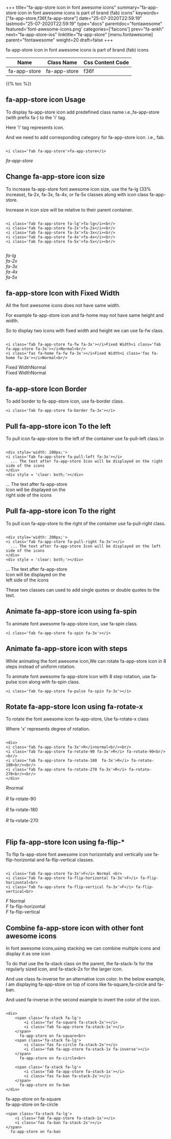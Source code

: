 +++
title="fa-app-store icon in font awesome icons"
summary="fa-app-store icon in font awesome icons is part of brand (fab) icons"
keywords=["fa-app-store,f36f,fa-app-store"]
date="25-07-2020T22:59:19"
lastmod="25-07-2020T22:59:19"
type="docs"
parentdoc="fontawesome"
featured='font-awesome-icons.png'
categories=['faicons']
prev="fa-ankh"
next="fa-app-store-ios"
linktitle="fa-app-store"
[menu.fontawesome]
parent="fontawesome"
weight=20
draft=false
+++


fa-app-store icon in font awesome icons is part of brand (fab) icons

<div class='table-responsive'><table class='table'><thead><tr><th>Name</th><th>Class Name</th><th>Css Content Code</th></tr></thead><tbody><tr><td>fa-app-store</td><td>fa-app-store</td><td>f36f</td></tr></tbody></table></div>


{{% toc %}}


## fa-app-store icon Usage

To display fa-app-store icon add predefined class name i.e.,fa-app-store (with prefix fa-) to the 'i' tag.

Here 'i' tag represents icon.

And we need to add corresponding category for fa-app-store icon. i.e., fab.


```

<i class='fab fa-app-store'>fa-app-store</i>
```

<i class='fab fa-app-store'>fa-app-store</i>




## Change fa-app-store icon size
To increase fa-app-store font awesome icon size, use the fa-lg (33% increase), fa-2x, fa-3x, fa-4x, or fa-5x classes along with icon class fa-app-store.

Increase in icon size will be relative to their parent container. 

```

<i class='fab fa-app-store fa-lg'>fa-lg</i><br/>
<i class='fab fa-app-store fa-2x'>fa-2x</i><br/>
<i class='fab fa-app-store fa-3x'>fa-3x</i><br/>
<i class='fab fa-app-store fa-4x'>fa-4x</i><br/>
<i class='fab fa-app-store fa-5x'>fa-5x</i><br/>
            
```

<i class='fab fa-app-store fa-lg'>fa-lg</i><br/>
<i class='fab fa-app-store fa-2x'>fa-2x</i><br/>
<i class='fab fa-app-store fa-3x'>fa-3x</i><br/>
<i class='fab fa-app-store fa-4x'>fa-4x</i><br/>
<i class='fab fa-app-store fa-5x'>fa-5x</i><br/>
            



## fa-app-store Icon with Fixed Width 

All the font awesome icons does not have same width.

For example fa-app-store icon and fa-home may not have same height and width.

So to display two icons with fixed width and height we can use fa-fw class.


```

<i class='fab fa-app-store fa-fw fa-3x'></i>Fixed Width<i class='fab fa-app-store fa-3x'></i>Normal<br/>
<i class='fas fa-home fa-fw fa-3x'></i>Fixed Width<i class='fas fa-home fa-3x'></i>Normal<br/>
```

<i class='fab fa-app-store fa-fw fa-3x'></i>Fixed Width<i class='fab fa-app-store fa-3x'></i>Normal<br/>
<i class='fas fa-home fa-fw fa-3x'></i>Fixed Width<i class='fas fa-home fa-3x'></i>Normal<br/>



## fa-app-store Icon Border 

To add border to fa-app-store icon, use fa-border class.


```
<i class='fab fa-app-store fa-border fa-3x'></i>

```
<i class='fab fa-app-store fa-border fa-3x'></i>





## Pull fa-app-store icon To the left

To pull icon fa-app-store to the left of the container use fa-pull-left class.\n

```

<div style='width: 200px;'>
<i class='fab fa-app-store fa-pull-left fa-3x'></i>
  ... The text after fa-app-store Icon will be displayed on the right side of the icons
</div>
<div style = 'clear: both;'></div>
```

<div style='width: 200px;'>
<i class='fab fa-app-store fa-pull-left fa-3x'></i>
  ... The text after fa-app-store Icon will be displayed on the right side of the icons
</div>
<div style = 'clear: both;'></div>




## Pull fa-app-store icon To the right
To pull icon fa-app-store to the right of the container use fa-pull-right class.

```

<div style='width: 200px;'>
<i class='fab fa-app-store fa-pull-right fa-3x'></i>
  ... The text after fa-app-store Icon will be displayed on the left side of the icons
</div>
<div style = 'clear: both;'></div>
```

<div style='width: 200px;'>
<i class='fab fa-app-store fa-pull-right fa-3x'></i>
  ... The text after fa-app-store Icon will be displayed on the left side of the icons
</div>
<div style = 'clear: both;'></div>

These two classes can used to add single quotes or double quotes to the text.


## Animate fa-app-store icon using fa-spin
To animate font awesome fa-app-store icon, use fa-spin class.

```
<i class='fab fa-app-store fa-spin fa-3x'></i>
```
<i class='fab fa-app-store fa-spin fa-3x'></i>




## Animate fa-app-store icon with steps
While animating the font awesome icon,We can rotate fa-app-store icon in 8 steps instead of uniform rotation.

To animate font awesome fa-app-store icon with 8 step rotation, use fa-pulse icon along with fa-spin class.


```
<i class='fab fa-app-store fa-pulse fa-spin fa-3x'></i>

```
<i class='fab fa-app-store fa-pulse fa-spin fa-3x'></i>





## Rotate fa-app-store Icon using fa-rotate-x
To rotate the font awesome icon fa-app-store, Use fa-rotate-x class

Where 'x' represents degree of rotation.


```

<div>
<i class='fab fa-app-store fa-3x'>R</i>normal<br/><br/>
<i class='fab fa-app-store fa-rotate-90 fa-3x'>R</i> fa-rotate-90<br/><br/> 
<i class='fab fa-app-store fa-rotate-180  fa-3x'>R</i> fa-rotate-180<br/><br/> 
<i class='fab fa-app-store fa-rotate-270 fa-3x'>R</i> fa-rotate-270<br/><br/>
</div>
```

<div>
<i class='fab fa-app-store fa-3x'>R</i>normal<br/><br/>
<i class='fab fa-app-store fa-rotate-90 fa-3x'>R</i> fa-rotate-90<br/><br/> 
<i class='fab fa-app-store fa-rotate-180  fa-3x'>R</i> fa-rotate-180<br/><br/> 
<i class='fab fa-app-store fa-rotate-270 fa-3x'>R</i> fa-rotate-270<br/><br/>
</div>




## Flip fa-app-store Icon using fa-flip-*
To flip fa-app-store font awesome icon horizontally and vertically use fa-flip-horizontal and fa-flip-vertical classes. 

```

<i class='fab fa-app-store fa-3x'>F</i> Normal <br>
<i class='fab fa-app-store fa-flip-horizontal fa-3x'>F</i> fa-flip-horizontal<br>
<i class='fab fa-app-store fa-flip-vertical fa-3x'>F</i> fa-flip-vertical<br>
```

<i class='fab fa-app-store fa-3x'>F</i> Normal <br>
<i class='fab fa-app-store fa-flip-horizontal fa-3x'>F</i> fa-flip-horizontal<br>
<i class='fab fa-app-store fa-flip-vertical fa-3x'>F</i> fa-flip-vertical<br>




## Combine fa-app-store icon with other font awesome icons
In font awesome icons,using stacking we can combine multiple icons and display it as one icon 

To do that use the fa-stack class on the parent, the fa-stack-1x for the regularly sized icon, and fa-stack-2x for the larger icon.

And use class fa-inverse for an alternative icon color. 
In the below example, I am displaying fa-app-store on top of icons like fa-square,fa-circle and fa-ban.

And used fa-inverse in the second example to invert the color of the icon.

```

<div>
    <span class='fa-stack fa-lg'>
        <i class='far fa-square fa-stack-2x'></i>
        <i class='fab fa-app-store fa-stack-1x'></i>
    </span>
      fa-app-store on fa-square<br>
    <span class='fa-stack fa-lg'>
        <i class='fas fa-circle fa-stack-2x'></i>
        <i class='fab fa-app-store fa-stack-1x fa-inverse'></i>
    </span>
      fa-app-store on fa-circle<br>

    <span class='fa-stack fa-lg'>
        <i class='fab fa-app-store fa-stack-1x'></i>
        <i class='fas fa-ban fa-stack-2x'></i>
    </span>
      fa-app-store on fa-ban
</div>
```

<div>
    <span class='fa-stack fa-lg'>
        <i class='far fa-square fa-stack-2x'></i>
        <i class='fab fa-app-store fa-stack-1x'></i>
    </span>
      fa-app-store on fa-square<br>
    <span class='fa-stack fa-lg'>
        <i class='fas fa-circle fa-stack-2x'></i>
        <i class='fab fa-app-store fa-stack-1x fa-inverse'></i>
    </span>
      fa-app-store on fa-circle<br>

    <span class='fa-stack fa-lg'>
        <i class='fab fa-app-store fa-stack-1x'></i>
        <i class='fas fa-ban fa-stack-2x'></i>
    </span>
      fa-app-store on fa-ban
</div>







